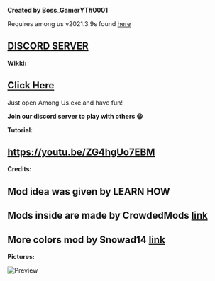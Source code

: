 
**Created by Boss_GamerYT#0001**

Requires among us v2021.3.9s found [here](https://downgrade.bossurl.tk)

## [DISCORD SERVER](https://discord.gg/BteZS5C3Sm "DISCORD SERVER")

**Wikki:**

## [Click Here](https://github.com/Bossgamerteam/100-player-among-us-mod/wiki)


Just open Among Us.exe and have fun!

**Join our discord server to play with others 😀**

**Tutorial:**

## https://youtu.be/ZG4hgUo7EBM

**Credits:**

## **Mod idea was given by LEARN HOW**

## **Mods inside are made by CrowdedMods** [link](https://github.com/CrowdedMods/CrowdedMod)

## **More colors mod by Snowad14** [link](https://github.com/Snowad14/Mores-Colors)

**Pictures:**

![Preview](https://github.com/Bossgamerteam/100-player-among-us-mod/blob/main/Img/unknown.png?raw=true)


